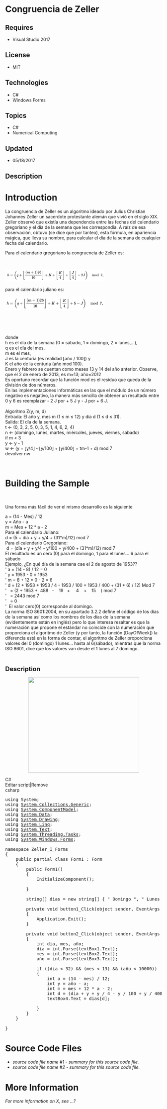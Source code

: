 # Congruencia de Zeller
## Requires
- Visual Studio 2017
## License
- MIT
## Technologies
- C#
- Windows Forms
## Topics
- C#
- Numerical Computing
## Updated
- 05/18/2017
## Description

<h1>Introduction</h1>
<p><span>La congruencia de Zeller es un algoritmo ideado por Julius Christian Johannes Zeller&nbsp;</span><span>un sacerdote protestante alem&aacute;n que vivi&oacute; en el siglo XIX. Zeller observ&oacute; que exist&iacute;a una dependencia entre las fechas
 del calendario gregoriano y el d&iacute;a de la semana que les correspond&iacute;a. A ra&iacute;z de esa observaci&oacute;n, obtuvo (se dice que por tanteo), esta f&oacute;rmula, en apariencia m&aacute;gica, que lleva su nombre,&nbsp;</span><span>para calcular
 el d&iacute;a de la semana de cualquier fecha del calendario.</span></p>
<div></div>
<div><span>Para el calendario gregoriano la congruencia de Zeller es:</span></div>
<p>&nbsp;</p>
<p><img id="173569" src="173569-captura_1.png" alt="" width="320" height="39"></p>
<p><span>para el calendario juliano es:</span></p>
<p><img id="173570" src="173570-captura_2.png" alt="" width="320" height="44"></p>
<p>&nbsp;</p>
<p>&nbsp;</p>
<div><span>donde<br>
h es el d&iacute;a de la semana (0 = s&aacute;bado, 1 = domingo, 2 = lunes,...),<br>
q es el d&iacute;a del mes,<br>
m es el mes,<br>
J es la centuria (es realidad &lfloor;a&ntilde;o / 100&rfloor;) y<br>
K el a&ntilde;o de la centuria (a&ntilde;o mod 100).<br>
Enero y febrero se cuentan como meses 13 y 14 del a&ntilde;o anterior. Observe, que el 2 de enero de 2013, es m=13; a&ntilde;o=2012<br>
Es oportuno recordar que la funci&oacute;n mod es el residuo que queda de la divisi&oacute;n de dos n&uacute;meros.<br>
En las implementaciones inform&aacute;ticas en las que el m&oacute;dulo de un n&uacute;mero negativo es negativo, la manera m&aacute;s sencilla de obtener un resultado entre 0 y 6 es reemplazar - 2 J por &#43; 5 J y - J por &#43; 6 J.<br>
<br>
Algoritmo Z(y, m, d)</span></div>
<div><span>Entrada: El a&ntilde;o y, mes m (1 &le; m &le; 12) y d&iacute;a d (1 &le; d &le; 31).</span></div>
<div><span>Salida: El d&iacute;a de la semana.</span></div>
<div><span>t &larr; (0, 3, 2, 5, 0, 3, 5, 1, 4, 6, 2, 4)&nbsp;</span></div>
<div><span>n &larr; (domingo, lunes, martes, mi&eacute;rcoles, jueves, viernes, s&aacute;bado)</span></div>
<div><span>if m &lt; 3&nbsp;</span></div>
<div><span>y &larr; y - 1&nbsp;</span></div>
<div><span>w &larr; (y &#43; &lfloor;y/4&rfloor; - &lfloor;y/100&rfloor; &#43; &lfloor;y/400&rfloor; &#43; tm-1 &#43; d) mod 7&nbsp;</span></div>
<div><span>devolver nw</span></div>
<p>&nbsp;</p>
<h1><span>Building the Sample</span></h1>
<p>&nbsp;</p>
<div>
<div><span>Una forma m&aacute;s f&aacute;cil de ver el mismo desarrollo es la siguiente</span></div>
</div>
<p><span></p>
<div>
<div></div>
</div>
<div>
<div>a = (14 - Mes) / 12</div>
</div>
<div>
<div>y = A&ntilde;o - a</div>
</div>
<div>
<div>m = Mes &#43; 12 * a - 2</div>
</div>
<div>
<div></div>
</div>
<div>
<div>Para el calendario Juliano:</div>
</div>
<div>
<div>d = (5 &#43; dia &#43; y &#43; y/4 &#43; (31*m)/12) mod 7</div>
</div>
<div>
<div></div>
</div>
<div>
<div>Para el calendario Gregoriano:</div>
</div>
<div>
<div>&nbsp;d = (d&iacute;a &#43; y &#43; y/4 - y/100 &#43; y/400 &#43; (31*m)/12) mod 7</div>
</div>
<div>
<div>El resultado es un cero (0) para el domingo, 1 para el lunes&hellip; 6 para el s&aacute;bado</div>
</div>
<div>
<div></div>
</div>
<div>
<div>Ejemplo, &iquest;En qu&eacute; d&iacute;a de la semana cae el 2 de agosto de 1953??</div>
</div>
<div>
<div>' a = (14 - 8) / 12 = 0</div>
</div>
<div>
<div>' y = 1953 - 0 = 1953</div>
</div>
<div>
<div>' m = 8 &#43; 12 * 0 - 2 = 6</div>
</div>
<div>
<div>' d = (2 &#43; 1953 &#43; 1953 / 4 - 1953 / 100 &#43; 1953 / 400 &#43; (31 * 6) / 12) Mod 7</div>
</div>
<div>
<div>' &nbsp; = (2 &#43; 1953 &#43; &nbsp;488 &nbsp; - &nbsp; &nbsp;19 &nbsp; &#43; &nbsp; &nbsp; 4 &nbsp; &nbsp;&#43; &nbsp; &nbsp;15 &nbsp; &nbsp;) mod 7</div>
</div>
<div>
<div>' &nbsp; = 2443 mod 7</div>
</div>
<div>
<div>' &nbsp; = 0</div>
</div>
<div>
<div>' &nbsp;El valor cero(0) corresponde al domingo.</div>
<div></div>
<div></div>
<div>La norma ISO 8601:2004, en su apartado 3.2.2 define el c&oacute;digo de los d&iacute;as de la semana as&iacute; como los nombres de los d&iacute;as de la semana (evidentemente est&aacute;n en ingl&eacute;s) pero lo que interesa resaltar es que la numeraci&oacute;n
 que propone el est&aacute;ndar no coincide con la numeraci&oacute;n que proporciona el algoritmo de Zeller (y por tanto, la funci&oacute;n [DayOfWeek]) la diferencia est&aacute; en la forma de contar, el algoritmo de Zeller proporciona valores del 0 (domingo)
 1 lunes&hellip; hasta al 6(s&aacute;bado), mientras que la norma ISO 8601, dice que los valores van desde el 1 lunes al 7 domingo.</div>
</div>
<div></div>
</span>
<p></p>
<p>&nbsp;</p>
<p><span style="font-size:20px; font-weight:bold">Description</span></p>
<p><img id="173572" src="https://i1.code.msdn.s-msft.com/congruencia-de-zeller-48268c0a/image/file/173572/1/captura_3.png" alt="" width="357" height="307" style="display:block; margin-left:auto; margin-right:auto"></p>
<div class="scriptcode">
<div class="pluginEditHolder" pluginCommand="mceScriptCode">
<div class="title"><span>C#</span></div>
<div class="pluginLinkHolder"><span class="pluginEditHolderLink">Editar script</span>|<span class="pluginRemoveHolderLink">Remove</span></div>
<span class="hidden">csharp</span>

<div class="preview">
<pre class="csharp"><span class="cs__keyword">using</span>&nbsp;System;&nbsp;
<span class="cs__keyword">using</span>&nbsp;<a class="libraryLink" href="https://msdn.microsoft.com/es-ES/library/System.Collections.Generic.aspx" target="_blank" title="Auto generated link to System.Collections.Generic">System.Collections.Generic</a>;&nbsp;
<span class="cs__keyword">using</span>&nbsp;<a class="libraryLink" href="https://msdn.microsoft.com/es-ES/library/System.ComponentModel.aspx" target="_blank" title="Auto generated link to System.ComponentModel">System.ComponentModel</a>;&nbsp;
<span class="cs__keyword">using</span>&nbsp;<a class="libraryLink" href="https://msdn.microsoft.com/es-ES/library/System.Data.aspx" target="_blank" title="Auto generated link to System.Data">System.Data</a>;&nbsp;
<span class="cs__keyword">using</span>&nbsp;<a class="libraryLink" href="https://msdn.microsoft.com/es-ES/library/System.Drawing.aspx" target="_blank" title="Auto generated link to System.Drawing">System.Drawing</a>;&nbsp;
<span class="cs__keyword">using</span>&nbsp;<a class="libraryLink" href="https://msdn.microsoft.com/es-ES/library/System.Linq.aspx" target="_blank" title="Auto generated link to System.Linq">System.Linq</a>;&nbsp;
<span class="cs__keyword">using</span>&nbsp;<a class="libraryLink" href="https://msdn.microsoft.com/es-ES/library/System.Text.aspx" target="_blank" title="Auto generated link to System.Text">System.Text</a>;&nbsp;
<span class="cs__keyword">using</span>&nbsp;<a class="libraryLink" href="https://msdn.microsoft.com/es-ES/library/System.Threading.Tasks.aspx" target="_blank" title="Auto generated link to System.Threading.Tasks">System.Threading.Tasks</a>;&nbsp;
<span class="cs__keyword">using</span>&nbsp;<a class="libraryLink" href="https://msdn.microsoft.com/es-ES/library/System.Windows.Forms.aspx" target="_blank" title="Auto generated link to System.Windows.Forms">System.Windows.Forms</a>;&nbsp;
&nbsp;
<span class="cs__keyword">namespace</span>&nbsp;Zeller_I_Forms&nbsp;
{&nbsp;
&nbsp;&nbsp;&nbsp;&nbsp;<span class="cs__keyword">public</span>&nbsp;partial&nbsp;<span class="cs__keyword">class</span>&nbsp;Form1&nbsp;:&nbsp;Form&nbsp;
&nbsp;&nbsp;&nbsp;&nbsp;{&nbsp;
&nbsp;&nbsp;&nbsp;&nbsp;&nbsp;&nbsp;&nbsp;&nbsp;<span class="cs__keyword">public</span>&nbsp;Form1()&nbsp;
&nbsp;&nbsp;&nbsp;&nbsp;&nbsp;&nbsp;&nbsp;&nbsp;{&nbsp;
&nbsp;&nbsp;&nbsp;&nbsp;&nbsp;&nbsp;&nbsp;&nbsp;&nbsp;&nbsp;&nbsp;&nbsp;InitializeComponent();&nbsp;
&nbsp;
&nbsp;&nbsp;&nbsp;&nbsp;&nbsp;&nbsp;&nbsp;&nbsp;}&nbsp;
&nbsp;
&nbsp;&nbsp;&nbsp;&nbsp;&nbsp;&nbsp;&nbsp;&nbsp;<span class="cs__keyword">string</span>[]&nbsp;dias&nbsp;=&nbsp;<span class="cs__keyword">new</span>&nbsp;<span class="cs__keyword">string</span>[]&nbsp;{&nbsp;<span class="cs__string">&quot;&nbsp;Domingo&nbsp;&quot;</span>,&nbsp;<span class="cs__string">&quot;&nbsp;Lunes&nbsp;&quot;</span>,&nbsp;<span class="cs__string">&quot;&nbsp;Martes&nbsp;&quot;</span>,&nbsp;<span class="cs__string">&quot;&nbsp;Miercoles&nbsp;&quot;</span>,&nbsp;<span class="cs__string">&quot;&nbsp;Jueves&nbsp;&quot;</span>,&nbsp;<span class="cs__string">&quot;&nbsp;Viernes&nbsp;&quot;</span>,&nbsp;<span class="cs__string">&quot;&nbsp;Sabado&nbsp;&quot;</span>&nbsp;};&nbsp;
&nbsp;
&nbsp;&nbsp;&nbsp;&nbsp;&nbsp;&nbsp;&nbsp;&nbsp;<span class="cs__keyword">private</span>&nbsp;<span class="cs__keyword">void</span>&nbsp;button1_Click(<span class="cs__keyword">object</span>&nbsp;sender,&nbsp;EventArgs&nbsp;e)&nbsp;
&nbsp;&nbsp;&nbsp;&nbsp;&nbsp;&nbsp;&nbsp;&nbsp;{&nbsp;
&nbsp;&nbsp;&nbsp;&nbsp;&nbsp;&nbsp;&nbsp;&nbsp;&nbsp;&nbsp;&nbsp;&nbsp;Application.Exit();&nbsp;
&nbsp;&nbsp;&nbsp;&nbsp;&nbsp;&nbsp;&nbsp;&nbsp;}&nbsp;
&nbsp;
&nbsp;&nbsp;&nbsp;&nbsp;&nbsp;&nbsp;&nbsp;&nbsp;<span class="cs__keyword">private</span>&nbsp;<span class="cs__keyword">void</span>&nbsp;button2_Click(<span class="cs__keyword">object</span>&nbsp;sender,&nbsp;EventArgs&nbsp;e)&nbsp;
&nbsp;&nbsp;&nbsp;&nbsp;&nbsp;&nbsp;&nbsp;&nbsp;{&nbsp;
&nbsp;&nbsp;&nbsp;&nbsp;&nbsp;&nbsp;&nbsp;&nbsp;&nbsp;&nbsp;&nbsp;&nbsp;<span class="cs__keyword">int</span>&nbsp;dia,&nbsp;mes,&nbsp;a&ntilde;o;&nbsp;
&nbsp;&nbsp;&nbsp;&nbsp;&nbsp;&nbsp;&nbsp;&nbsp;&nbsp;&nbsp;&nbsp;&nbsp;dia&nbsp;=&nbsp;<span class="cs__keyword">int</span>.Parse(textBox1.Text);&nbsp;
&nbsp;&nbsp;&nbsp;&nbsp;&nbsp;&nbsp;&nbsp;&nbsp;&nbsp;&nbsp;&nbsp;&nbsp;mes&nbsp;=&nbsp;<span class="cs__keyword">int</span>.Parse(textBox2.Text);&nbsp;
&nbsp;&nbsp;&nbsp;&nbsp;&nbsp;&nbsp;&nbsp;&nbsp;&nbsp;&nbsp;&nbsp;&nbsp;a&ntilde;o&nbsp;=&nbsp;<span class="cs__keyword">int</span>.Parse(textBox3.Text);&nbsp;
&nbsp;
&nbsp;&nbsp;&nbsp;&nbsp;&nbsp;&nbsp;&nbsp;&nbsp;&nbsp;&nbsp;&nbsp;&nbsp;<span class="cs__keyword">if</span>&nbsp;((dia&nbsp;&lt;&nbsp;<span class="cs__number">32</span>)&nbsp;&amp;&amp;&nbsp;(mes&nbsp;&lt;&nbsp;<span class="cs__number">13</span>)&nbsp;&amp;&amp;&nbsp;(a&ntilde;o&nbsp;&lt;&nbsp;<span class="cs__number">10000</span>))&nbsp;
&nbsp;&nbsp;&nbsp;&nbsp;&nbsp;&nbsp;&nbsp;&nbsp;&nbsp;&nbsp;&nbsp;&nbsp;{&nbsp;
&nbsp;&nbsp;&nbsp;&nbsp;&nbsp;&nbsp;&nbsp;&nbsp;&nbsp;&nbsp;&nbsp;&nbsp;&nbsp;&nbsp;&nbsp;&nbsp;<span class="cs__keyword">int</span>&nbsp;a&nbsp;=&nbsp;(<span class="cs__number">14</span>&nbsp;-&nbsp;mes)&nbsp;/&nbsp;<span class="cs__number">12</span>;&nbsp;
&nbsp;&nbsp;&nbsp;&nbsp;&nbsp;&nbsp;&nbsp;&nbsp;&nbsp;&nbsp;&nbsp;&nbsp;&nbsp;&nbsp;&nbsp;&nbsp;<span class="cs__keyword">int</span>&nbsp;y&nbsp;=&nbsp;a&ntilde;o&nbsp;-&nbsp;a;&nbsp;
&nbsp;&nbsp;&nbsp;&nbsp;&nbsp;&nbsp;&nbsp;&nbsp;&nbsp;&nbsp;&nbsp;&nbsp;&nbsp;&nbsp;&nbsp;&nbsp;<span class="cs__keyword">int</span>&nbsp;m&nbsp;=&nbsp;mes&nbsp;&#43;&nbsp;<span class="cs__number">12</span>&nbsp;*&nbsp;a&nbsp;-&nbsp;<span class="cs__number">2</span>;&nbsp;
&nbsp;&nbsp;&nbsp;&nbsp;&nbsp;&nbsp;&nbsp;&nbsp;&nbsp;&nbsp;&nbsp;&nbsp;&nbsp;&nbsp;&nbsp;&nbsp;<span class="cs__keyword">int</span>&nbsp;d&nbsp;=&nbsp;(dia&nbsp;&#43;&nbsp;y&nbsp;&#43;&nbsp;y&nbsp;/&nbsp;<span class="cs__number">4</span>&nbsp;-&nbsp;y&nbsp;/&nbsp;<span class="cs__number">100</span>&nbsp;&#43;&nbsp;y&nbsp;/&nbsp;<span class="cs__number">400</span>&nbsp;&#43;&nbsp;(<span class="cs__number">31</span>&nbsp;*&nbsp;m)&nbsp;/&nbsp;<span class="cs__number">12</span>)&nbsp;%&nbsp;<span class="cs__number">7</span>;&nbsp;
&nbsp;&nbsp;&nbsp;&nbsp;&nbsp;&nbsp;&nbsp;&nbsp;&nbsp;&nbsp;&nbsp;&nbsp;&nbsp;&nbsp;&nbsp;&nbsp;textBox4.Text&nbsp;=&nbsp;dias[d];&nbsp;
&nbsp;
&nbsp;&nbsp;&nbsp;&nbsp;&nbsp;&nbsp;&nbsp;&nbsp;&nbsp;&nbsp;&nbsp;&nbsp;}&nbsp;
&nbsp;&nbsp;&nbsp;&nbsp;&nbsp;&nbsp;&nbsp;&nbsp;}&nbsp;
&nbsp;&nbsp;&nbsp;&nbsp;}&nbsp;
&nbsp;
}</pre>
</div>
</div>
</div>
<h1><span>Source Code Files</span></h1>
<ul>
<li><em>source code file name #1 - summary for this source code file.</em> </li><li><em><em>source code file name #2 - summary for this source code file.</em></em>
</li></ul>
<h1>More Information</h1>
<p><em>For more information on X, see ...?</em></p>
